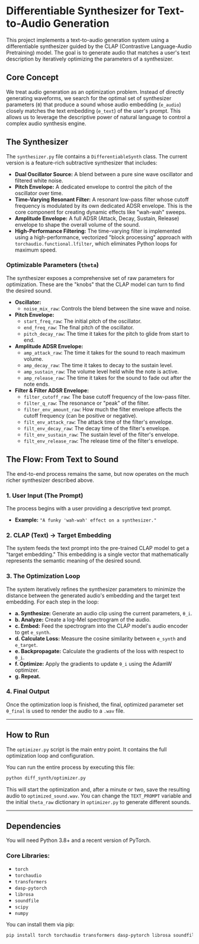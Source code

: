 # Differentiable Synthesizer for Text-to-Audio Generation

This project implements a text-to-audio generation system using a differentiable synthesizer guided by the CLAP (Contrastive Language-Audio Pretraining) model. The goal is to generate audio that matches a user's text description by iteratively optimizing the parameters of a synthesizer.

## Core Concept

We treat audio generation as an optimization problem. Instead of directly generating waveforms, we search for the optimal set of synthesizer parameters (`θ`) that produce a sound whose audio embedding (`e_audio`) closely matches the text embedding (`e_text`) of the user's prompt. This allows us to leverage the descriptive power of natural language to control a complex audio synthesis engine.

## The Synthesizer

The `synthesizer.py` file contains a `DifferentiableSynth` class. The current version is a feature-rich subtractive synthesizer that includes:
- **Dual Oscillator Source:** A blend between a pure sine wave oscillator and filtered white noise.
- **Pitch Envelope:** A dedicated envelope to control the pitch of the oscillator over time.
- **Time-Varying Resonant Filter:** A resonant low-pass filter whose cutoff frequency is modulated by its own dedicated ADSR envelope. This is the core component for creating dynamic effects like "wah-wah" sweeps.
- **Amplitude Envelope:** A full ADSR (Attack, Decay, Sustain, Release) envelope to shape the overall volume of the sound.
- **High-Performance Filtering:** The time-varying filter is implemented using a high-performance, vectorized "block processing" approach with `torchaudio.functional.lfilter`, which eliminates Python loops for maximum speed.

### Optimizable Parameters (`theta`)

The synthesizer exposes a comprehensive set of raw parameters for optimization. These are the "knobs" that the CLAP model can turn to find the desired sound.

- **Oscillator:**
    - `noise_mix_raw`: Controls the blend between the sine wave and noise.
- **Pitch Envelope:**
    - `start_freq_raw`: The initial pitch of the oscillator.
    - `end_freq_raw`: The final pitch of the oscillator.
    - `pitch_decay_raw`: The time it takes for the pitch to glide from start to end.
- **Amplitude ADSR Envelope:**
    - `amp_attack_raw`: The time it takes for the sound to reach maximum volume.
    - `amp_decay_raw`: The time it takes to decay to the sustain level.
    - `amp_sustain_raw`: The volume level held while the note is active.
    - `amp_release_raw`: The time it takes for the sound to fade out after the note ends.
- **Filter & Filter ADSR Envelope:**
    - `filter_cutoff_raw`: The base cutoff frequency of the low-pass filter.
    - `filter_q_raw`: The resonance or "peak" of the filter.
    - `filter_env_amount_raw`: How much the filter envelope affects the cutoff frequency (can be positive or negative).
    - `filt_env_attack_raw`: The attack time of the filter's envelope.
    - `filt_env_decay_raw`: The decay time of the filter's envelope.
    - `filt_env_sustain_raw`: The sustain level of the filter's envelope.
    - `filt_env_release_raw`: The release time of the filter's envelope.

## The Flow: From Text to Sound

The end-to-end process remains the same, but now operates on the much richer synthesizer described above.

### 1. User Input (The Prompt)
The process begins with a user providing a descriptive text prompt.
- **Example:** `"A funky 'wah-wah' effect on a synthesizer."`

### 2. CLAP (Text) → Target Embedding
The system feeds the text prompt into the pre-trained CLAP model to get a "target embedding." This embedding is a single vector that mathematically represents the semantic meaning of the desired sound.

### 3. The Optimization Loop
The system iteratively refines the synthesizer parameters to minimize the distance between the generated audio's embedding and the target text embedding. For each step in the loop:
- **a. Synthesize:** Generate an audio clip using the current parameters, `θ_i`.
- **b. Analyze:** Create a log-Mel spectrogram of the audio.
- **c. Embed:** Feed the spectrogram into the CLAP model's audio encoder to get `e_synth`.
- **d. Calculate Loss:** Measure the cosine similarity between `e_synth` and `e_target`.
- **e. Backpropagate:** Calculate the gradients of the loss with respect to `θ_i`.
- **f. Optimize:** Apply the gradients to update `θ_i` using the AdamW optimizer.
- **g. Repeat.**

### 4. Final Output
Once the optimization loop is finished, the final, optimized parameter set `θ_final` is used to render the audio to a `.wav` file.

---

## How to Run

The `optimizer.py` script is the main entry point. It contains the full optimization loop and configuration.

You can run the entire process by executing this file:
```bash
python diff_synth/optimizer.py
```
This will start the optimization and, after a minute or two, save the resulting audio to `optimized_sound.wav`. You can change the `TEXT_PROMPT` variable and the initial `theta_raw` dictionary in `optimizer.py` to generate different sounds.

---

## Dependencies

You will need Python 3.8+ and a recent version of PyTorch.

### Core Libraries:
- `torch`
- `torchaudio`
- `transformers`
- `dasp-pytorch`
- `librosa`
- `soundfile`
- `scipy`
- `numpy`

You can install them via pip:
```bash
pip install torch torchaudio transformers dasp-pytorch librosa soundfile scipy numpy
```
